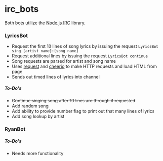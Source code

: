 irc_bots
========

Both bots utilize the [Node.js IRC](https://github.com/martynsmith/node-irc) library.

### LyricsBot
+ Request the first 10 lines of song lyrics by issuing the request `LyricsBot sing [artist name]:[song name]`
+ Request additional lines by issuing the request `LyricsBot continue`
+ Song requests are parsed for artist and song name
+ Uses [request](https://github.com/mikeal/request) and [cheerio](https://github.com/MatthewMueller/cheerio) to make HTTP requests and load HTML from page
+ Sends out timed lines of lyrics into channel

##### To-Do's
+ ~~Continue singing song after 10 lines are through if requested~~
+ Add random song
+ Add ability to provide number flag to print out that many lines of lyrics
+ Add song lookup by artist

### RyanBot
##### To-Do's
+ Needs more functionality
